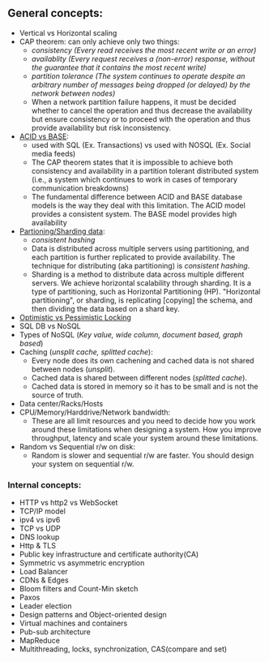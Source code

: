 ## General concepts:
- Vertical vs Horizontal scaling
- CAP theorem: can only achieve only two things:
     - *consistency (Every read receives the most recent write or an error)*
     - *availablity (Every request receives a (non-error) response, without the guarantee that it contains the most recent write)*
     - *partition tolerance (The system continues to operate despite an arbitrary number of messages being dropped (or delayed) by the network between nodes)*
     - When a network partition failure happens, it must be decided whether to cancel the operation and thus decrease the availability but ensure consistency or to proceed with the operation and thus provide availability but risk inconsistency.
- [ACID vs BASE](https://phoenixnap.com/kb/acid-vs-base):
    - used with SQL (Ex. Transactions) vs used with NOSQL (Ex. Social media feeds)
    - The CAP theorem states that it is impossible to achieve both consistency and availability in a partition tolerant distributed system (i.e., a system which continues to work in cases of temporary communication breakdowns)
    - The fundamental difference between ACID and BASE database models is the way they deal with this limitation. The ACID model provides a consistent system. The BASE model provides high availability
- [Partioning/Sharding data](https://www.quora.com/Whats-the-difference-between-sharding-DB-tables-and-partitioning-them): 
    - *consistent hashing*
    - Data is distributed across multiple servers using partitioning, and each partition is further replicated to provide availability. The technique for distributing (aka partitioning) is *consistent hashing*.
    - Sharding is a method to distribute data across multiple different servers. We achieve horizontal scalability through sharding. It is a type of partitioning, such as Horizontal Partitioning (HP). "Horizontal partitioning", or sharding, is replicating [copying] the schema, and then dividing the data based on a shard key.
- [Optimistic vs Pessimistic Locking](https://stackoverflow.com/questions/129329/optimistic-vs-pessimistic-locking)
- SQL DB vs NoSQL 
- Types of NoSQL (*Key value, wide column, document based, graph based*)
- Caching (*unsplit cache, splitted cache*):
    - Every node does its own cachening and cached data is not shared between nodes (*unsplit*).
    - Cached data is shared between different nodes (*splitted cache*).
    - Cached data is stored in memory so it has to be small and is not the source of truth.
- Data center/Racks/Hosts
- CPU/Memory/Harddrive/Network bandwidth: 
    - These are all limit resources and you need to decide how you work around these limitations when designing a system. How you improve throughput, latency and scale your system around these limitations.
- Random vs Sequential r/w on disk:
    - Random is slower and sequential r/w are faster. You should design your system on sequential r/w.

### Internal concepts:
- HTTP vs http2 vs WebSocket
- TCP/IP model
- ipv4 vs ipv6
- TCP vs UDP
- DNS lookup
- Http & TLS
- Public key infrastructure and certificate authority(CA)
- Symmetric vs asymmetric encryption
- Load Balancer
- CDNs & Edges
- Bloom filters and Count-Min sketch
- Paxos 
- Leader election
- Design patterns and Object-oriented design
- Virtual machines and containers
- Pub-sub architecture 
- MapReduce
- Multithreading, locks, synchronization, CAS(compare and set)